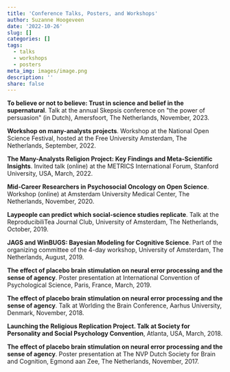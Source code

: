 ```yaml
---
title: 'Conference Talks, Posters, and Workshops'
author: Suzanne Hoogeveen
date: '2022-10-26'
slug: []
categories: []
tags:
  - talks
  - workshops
  - posters
meta_img: images/image.png
description: ''
share: false
---
```

**To believe or not to believe: Trust in science and belief in the supernatural**. Talk at the annual Skepsis conference on "the power of persuasion" (in Dutch), Amersfoort, The Netherlands, November, 2023.  

**Workshop on many-analysts projects**. Workshop at the National Open Science Festival, hosted at the Free University Amsterdam, The Netherlands, September, 2022. 

**The Many-Analysts Religion Project: Key Findings and Meta-Scientific Insights**. Invited talk (online) at the METRICS International Forum, Stanford University, USA, March, 2022. 

**Mid-Career Researchers in Psychosocial Oncology on Open Science**. Workshop (online) at Amsterdam University Medical Center, The Netherlands, November, 2020. 

**Laypeople can predict which social-science studies replicate**. Talk at the ReproducibiliTea Journal Club, University of Amsterdam, The Netherlands, October, 2019. 

**JAGS and WinBUGS: Bayesian Modeling for Cognitive Science**. Part of the organizing committee of the 4-day workshop, University of Amsterdam, The Netherlands, August, 2019.

**The effect of placebo brain stimulation on neural error processing and the sense of agency**. Poster presentation at International Convention of Psychological Science, Paris, France, March, 2019. 

**The effect of placebo brain stimulation on neural error processing and the sense of agency**. Talk at Worlding the Brain Conference, Aarhus University, Denmark, November, 2018. 

**Launching the Religious Replication Project. Talk at Society for Personality and Social Psychology Convention**, Atlanta, USA, March, 2018. 

**The effect of placebo brain stimulation on neural error processing and the sense of agency**. Poster presentation at The NVP Dutch Society for Brain and Cognition, Egmond aan Zee, The Netherlands, November, 2017. 


